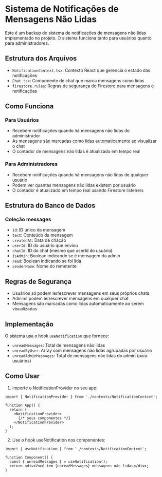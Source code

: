 # Sistema de Notificações de Mensagens Não Lidas

Este é um backup do sistema de notificações de mensagens não lidas implementado no projeto. O sistema funciona tanto para usuários quanto para administradores.

## Estrutura dos Arquivos

- `NotificationContext.tsx`: Contexto React que gerencia o estado das notificações
- `Chat.tsx`: Componente de chat que marca mensagens como lidas
- `firestore.rules`: Regras de segurança do Firestore para mensagens e notificações

## Como Funciona

### Para Usuários
- Recebem notificações quando há mensagens não lidas do administrador
- As mensagens são marcadas como lidas automaticamente ao visualizar o chat
- O contador de mensagens não lidas é atualizado em tempo real

### Para Administradores
- Recebem notificações quando há mensagens não lidas de qualquer usuário
- Podem ver quantas mensagens não lidas existem por usuário
- O contador é atualizado em tempo real usando Firestore listeners

## Estrutura do Banco de Dados

### Coleção messages
- `id`: ID único da mensagem
- `text`: Conteúdo da mensagem
- `createdAt`: Data de criação
- `userId`: ID do usuário que enviou
- `chatId`: ID do chat (mesmo que userId do usuário)
- `isAdmin`: Boolean indicando se é mensagem do admin
- `read`: Boolean indicando se foi lida
- `senderName`: Nome do remetente

## Regras de Segurança

- Usuários só podem ler/escrever mensagens em seus próprios chats
- Admins podem ler/escrever mensagens em qualquer chat
- Mensagens são marcadas como lidas automaticamente ao serem visualizadas

## Implementação

O sistema usa o hook `useNotification` que fornece:
- `unreadMessages`: Total de mensagens não lidas
- `unreadByUser`: Array com mensagens não lidas agrupadas por usuário
- `unreadAdminMessages`: Total de mensagens não lidas do admin (para usuários)

## Como Usar

1. Importe o NotificationProvider no seu app:
```tsx
import { NotificationProvider } from './contexts/NotificationContext';

function App() {
  return (
    <NotificationProvider>
      {/* seus componentes */}
    </NotificationProvider>
  );
}
```

2. Use o hook useNotification nos componentes:
```tsx
import { useNotification } from './contexts/NotificationContext';

function Component() {
  const { unreadMessages } = useNotification();
  return <div>Você tem {unreadMessages} mensagens não lidas</div>;
}
```
